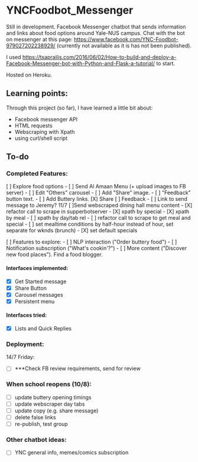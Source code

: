 # YNCFoodbot_Messenger

Still in development. 
Facebook Messenger chatbot that sends information and links about food options around Yale-NUS campus. 
Chat with the bot on messenger at this page: https://www.facebook.com/YNC-Foodbot-979027202238929/ (currently not available as it is has not been published). 

I used https://tsaprailis.com/2016/06/02/How-to-build-and-deploy-a-Facebook-Messenger-bot-with-Python-and-Flask-a-tutorial/ to start. 

Hosted on Heroku. 

## Learning points: 

Through this project (so far), I have learned a little bit about: 

- Facebook messenger API
- HTML requests
- Webscraping with Xpath
- using curl/shell script

## To-do

### Completed Features:
[ ] Explore food options
    - [ ] Send Al Amaan Menu (+ upload images to FB server)
    - [ ] Edit "Others" carousel
    - [ ] Add "Share" image.
    - [ ] "Feedback" button text.
    - [ ] Add Buttery links.
[X] Share
[ ] Feedback
    - [ ] Link to send message to Jeremy?
11/7
[ ]Send webscraped dining hall menu content
    - [X] refactor call to scrape in supperbotserver
    - [X] xpath by special
    - [X] xpath by meal
    - [ ] xpath by day/tab rel
    - [ ] refactor call to scrape to get meal and special
    - [ ] set mealtime conditions by half-hour instead of hour, set separate for wknds (brunch)
    - [X] set default specials

[ ] Features to explore:
    - [ ] NLP interaction ("Order buttery food")
    - [ ] Notification subscription ("What's cookin'?")
    - [ ] More content ("Discover new food places"). Find a food blogger.

#### Interfaces implemented:

- [X] Get Started message
- [X] Share Button
- [X] Carousel messages
- [X] Persistent menu

#### Interfaces tried:
- [X] Lists and Quick Replies

### Deployment:

14/7 Friday:
- [ ] ***Check FB review requirements, send for review

### When school reopens (10/8):

- [ ] update buttery opening timings
- [ ] update webscraper day tabs
- [ ] update copy (e.g. share message)
- [ ] delete false links
- [ ] re-publish, test group

### Other chatbot ideas:
- [ ] YNC general info, memes/comics subscription 


